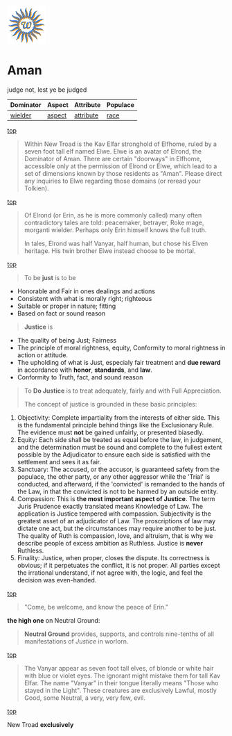![wsun](assets/wsun.gif)

# Aman

judge not, lest ye be judged

|  Dominator           |  Aspect            |  Attribute               |  Populace      | 
| -------------------- | ------------------ | ------------------------ | -------------- | 
|  [wielder](wielder)  |  [aspect](aspect)  |  [attribute](attribute)  |  [race](race)  | 

 [top](#top) 
>
>  Within New Troad is the Kav Elfar stronghold of Elfhome, ruled by a seven foot tall elf named Elwe. Elwe is an avatar of Elrond, the Dominator of Aman. There are certain "doorways" in Elfhome, accessible only at the permission of Elrond or Elwe, which lead to a set of dimensions known by those residents as "Aman". Please direct any inquiries to Elwe regarding those domains (or reread your Tolkien).

 [top](#top) 
>
>  Of Elrond (or Erin, as he is more commonly called) many often contradictory tales are told: peacemaker, betrayer, Roke mage, morganti wielder. Perhaps only Erin himself knows the full truth.
>
>  In tales, Elrond was half Vanyar, half human, but chose his Elven heritage. His twin brother Elwe instead choose to be mortal.

 [top](#top) 
>
>  To be **just** is to be 

* Honorable and Fair in ones dealings and actions 
* Consistent with what is morally right; righteous 
* Suitable or proper in nature; fitting 
* Based on fact or sound reason 
>
>  **Justice** is 

* The quality of being Just; Fairness 
* The principle of moral rightness, equity, Conformity to moral rightness in action or attitude. 
* The upholding of what is Just, especialy fair treatment and **due reward** in accordance with **honor**, **standards**, and **law**. 
* Conformity to Truth, fact, and sound reason 
>
>  To **Do Justice** is to treat adequately, fairly and with Full Appreciation.
>
>  The concept of justice is grounded in these basic principles: 

1. Objectivity: Complete impartiality from the interests of either side. This is the fundamental principle behind things like the Exclusionary Rule. The evidence must **not** be gained unfairly, or presented biasedly. 
1. Equity: Each side shall be treated as equal before the law, in judgement, and the determination must be sound and complete to the fullest extent possible by the Adjudicator to ensure each side is satisfied with the settlement and sees it as fair. 
1. Sanctuary: The accused, or the accusor, is guaranteed safety from the populace, the other party, or any other aggressor while the 'Trial' is conducted, and afterward, if the 'convicted' is remanded to the hands of the Law, in that the convicted is not to be harmed by an outside entity. 
1. Compassion: This is **the most important aspect of Justice**. The term Juris Prudence exactly translated means Knowledge of Law. The application is Justice tempered with compassion. Subjectivity is the greatest asset of an adjudicator of Law. The proscriptions of law may dictate one act, but the circumstances may require another to be just. The quality of Ruth is compassion, love, and altruism, that is why we describe people of excess ambition as Ruthless. Justice is **never** Ruthless. 
1. Finality: Justice, when proper, closes the dispute. Its correctness is obvious; if it perpetuates the conflict, it is not proper. All parties except the irrational understand, if not agree with, the logic, and feel the decision was even-handed. 

 [top](#top) 
>
>  "Come, be welcome, and know the peace of Erin."

 **the high one** on Neutral Ground:
>
>  **Neutral Ground** provides, supports, and controls nine-tenths of all manifestations of *Justice* in worlorn.

 [top](#top) 
>
>  The Vanyar appear as seven foot tall elves, of blonde or white hair with blue or violet eyes. The ignorant might mistake them for tall Kav Elfar. The name "Vanyar" in their tongue literally means "Those who stayed in the Light". These creatures are exclusively Lawful, mostly Good, some Neutral, a very, very few, evil.

 [top](#top) 

New Troad **exclusively** 

 